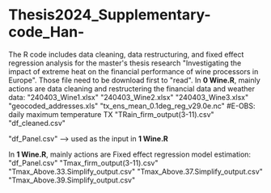 # Thesis2024_Supplementary-code_Han-
The R code includes data cleaning, data restructuring, and fixed effect regression analysis for the master's thesis research "Investigating the impact of extreme heat on the financial performance of wine processors in Europe". 
Those file need to be download first to "read". 
In **0 Wine.R**, mainly actions are data cleaning and restructering the financial data and weather data:
"240403_Wine1.xlsx"
"240403_Wine2.xlsx"
"240403_Wine3.xlsx"
"geocoded_addresses.xls"
"tx_ens_mean_0.1deg_reg_v29.0e.nc"  #E-OBS: daily maximum temperature TX
"TRain_firm_output(3-11).csv"
"df_cleaned.csv"

"df_Panel.csv" --> used as the input in **1 Wine.R**

In **1 Wine.R**, mainly actions are Fixed effect regression model estimation:
"df_Panel.csv"
"Tmax_firm_output(3-11).csv"
"Tmax_Above.33.Simplify_output.csv"
"Tmax_Above.37.Simplify_output.csv"
"Tmax_Above.39.Simplify_output.csv"
